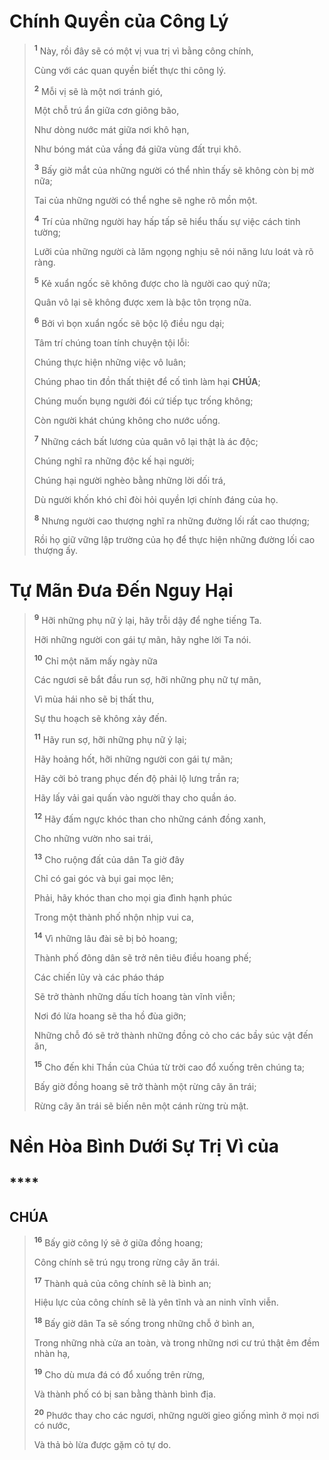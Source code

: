 # Chính Quyền của Công Lý

> <sup><b>1</b></sup> Này, rồi đây sẽ có một vị vua trị vì bằng công chính,
>
> Cùng với các quan quyền biết thực thi công lý.
>
> <sup><b>2</b></sup> Mỗi vị sẽ là một nơi tránh gió,
>
> Một chỗ trú ẩn giữa cơn giông bão,
>
> Như dòng nước mát giữa nơi khô hạn,
>
> Như bóng mát của vầng đá giữa vùng đất trụi khô.
>
> <sup><b>3</b></sup> Bấy giờ mắt của những người có thể nhìn thấy sẽ không còn bị mờ nữa;
>
> Tai của những người có thể nghe sẽ nghe rõ mồn một.
>
> <sup><b>4</b></sup> Trí của những người hay hấp tấp sẽ hiểu thấu sự việc cách tinh tường;
>
> Lưỡi của những người cà lăm ngọng nghịu sẽ nói năng lưu loát và rõ ràng.
>
> <sup><b>5</b></sup> Kẻ xuẩn ngốc sẽ không được cho là người cao quý nữa;
>
> Quân vô lại sẽ không được xem là bậc tôn trọng nữa.
>
> <sup><b>6</b></sup> Bởi vì bọn xuẩn ngốc sẽ bộc lộ điều ngu dại;
>
> Tâm trí chúng toan tính chuyện tội lỗi:
>
> Chúng thực hiện những việc vô luân;
>
> Chúng phao tin đồn thất thiệt để cố tình làm hại **CHÚA**;
>
> Chúng muốn bụng người đói cứ tiếp tục trống không;
>
> Còn người khát chúng không cho nước uống.
>
> <sup><b>7</b></sup> Những cách bất lương của quân vô lại thật là ác độc;
>
> Chúng nghĩ ra những độc kế hại người;
>
> Chúng hại người nghèo bằng những lời dối trá,
>
> Dù người khốn khó chỉ đòi hỏi quyền lợi chính đáng của họ.
>
> <sup><b>8</b></sup> Nhưng người cao thượng nghĩ ra những đường lối rất cao thượng;
>
> Rồi họ giữ vững lập trường của họ để thực hiện những đường lối cao thượng ấy.

# Tự Mãn Đưa Đến Nguy Hại

> <sup><b>9</b></sup> Hỡi những phụ nữ ỷ lại, hãy trỗi dậy để nghe tiếng Ta.
>
> Hỡi những người con gái tự mãn, hãy nghe lời Ta nói.
>
> <sup><b>10</b></sup> Chỉ một năm mấy ngày nữa
>
> Các ngươi sẽ bắt đầu run sợ, hỡi những phụ nữ tự mãn,
>
> Vì mùa hái nho sẽ bị thất thu,
>
> Sự thu hoạch sẽ không xảy đến.
>
> <sup><b>11</b></sup> Hãy run sợ, hỡi những phụ nữ ỷ lại;
>
> Hãy hoảng hốt, hỡi những người con gái tự mãn;
>
> Hãy cởi bỏ trang phục đến độ phải lộ lưng trần ra;
>
> Hãy lấy vải gai quấn vào người thay cho quần áo.
>
> <sup><b>12</b></sup> Hãy đấm ngực khóc than cho những cánh đồng xanh,
>
> Cho những vườn nho sai trái,
>
> <sup><b>13</b></sup> Cho ruộng đất của dân Ta giờ đây
>
> Chỉ có gai góc và bụi gai mọc lên;
>
> Phải, hãy khóc than cho mọi gia đình hạnh phúc
>
> Trong một thành phố nhộn nhịp vui ca,
>
> <sup><b>14</b></sup> Vì những lâu đài sẽ bị bỏ hoang;
>
> Thành phố đông dân sẽ trở nên tiêu điều hoang phế;
>
> Các chiến lũy và các pháo tháp
>
> Sẽ trở thành những dấu tích hoang tàn vĩnh viễn;
>
> Nơi đó lừa hoang sẽ tha hồ đùa giỡn;
>
> Những chỗ đó sẽ trở thành những đồng cỏ cho các bầy súc vật đến ăn,
>
> <sup><b>15</b></sup> Cho đến khi Thần của Chúa từ trời cao đổ xuống trên chúng ta;
>
> Bấy giờ đồng hoang sẽ trở thành một rừng cây ăn trái;
>
> Rừng cây ăn trái sẽ biến nên một cánh rừng trù mật.

# Nền Hòa Bình Dưới Sự Trị Vì của

## \*\*\*\*

## CHÚA

> <sup><b>16</b></sup> Bấy giờ công lý sẽ ở giữa đồng hoang;
>
> Công chính sẽ trú ngụ trong rừng cây ăn trái.
>
> <sup><b>17</b></sup> Thành quả của công chính sẽ là bình an;
>
> Hiệu lực của công chính sẽ là yên tĩnh và an ninh vĩnh viễn.
>
> <sup><b>18</b></sup> Bấy giờ dân Ta sẽ sống trong những chỗ ở bình an,
>
> Trong những nhà cửa an toàn, và trong những nơi cư trú thật êm đềm nhàn hạ,
>
> <sup><b>19</b></sup> Cho dù mưa đá có đổ xuống trên rừng,
>
> Và thành phố có bị san bằng thành bình địa.
>
> <sup><b>20</b></sup> Phước thay cho các ngươi, những người gieo giống mình ở mọi nơi có nước,
>
> Và thả bò lừa được gặm cỏ tự do.
